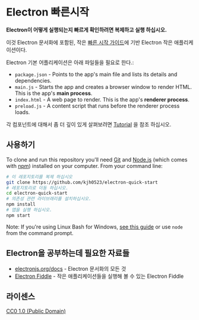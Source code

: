 # Electron 빠른시작

**Electron이 어떻게 실행되는지 빠르게 확인하려면 복제하고 실행 하십시오.**

이것 Electron 문서화에 포함된, 작은 [빠른 시작 가이드](https://electronjs.org/docs/latest/tutorial/quick-start)에 기반  Electron 작은 애플리케이션이다. 

Electron 기본 어플리케이션은 아래 파일들을 필요로 한다.:

- `package.json` - Points to the app's main file and lists its details and dependencies.
- `main.js` - Starts the app and creates a browser window to render HTML. This is the app's **main process**.
- `index.html` - A web page to render. This is the app's **renderer process**.
- `preload.js` - A content script that runs before the renderer process loads.

각 컴포넌트에 대해서 좀 더 깊이 있게 살펴보려면 [Tutorial](https://electronjs.org/docs/latest/tutorial/tutorial-prerequisites) 을 참조 하십시오.

## 사용하기

To clone and run this repository you'll need [Git](https://git-scm.com) and [Node.js](https://nodejs.org/en/download/) (which comes with [npm](http://npmjs.com)) installed on your computer. From your command line:

```bash
# 이 레포지토리를 복제 하십시오
git clone https://github.com/kjh0523/electron-quick-start
# 레포지토리로 이동 하십시오.
cd electron-quick-start
# 의존성 관련 라이브래리를 설치하십시오.
npm install
# 앱을 실행 하십시오.
npm start
```

Note: If you're using Linux Bash for Windows, [see this guide](https://www.howtogeek.com/261575/how-to-run-graphical-linux-desktop-applications-from-windows-10s-bash-shell/) or use `node` from the command prompt.

## Electron을 공부하는데 필요한 자료들

- [electronjs.org/docs](https://electronjs.org/docs) - Electron 문서화의 모든 것
- [Electron Fiddle](https://electronjs.org/fiddle) - 작은 애플리케이션들을 실행해 볼 수 있는 Electron Fiddle


## 라이센스

[CC0 1.0 (Public Domain)](LICENSE.md)
